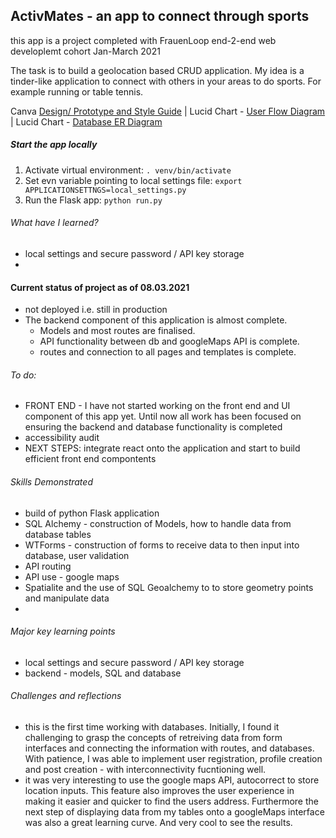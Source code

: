 ## ActivMates - an app to connect through sports 

this app is a project completed with FrauenLoop end-2-end web developlemt cohort Jan-March 2021

The task is to build a geolocation based CRUD application. My idea is a tinder-like application to connect with others in your areas to do sports. For example running or table tennis. 

Canva [Design/ Prototype and Style Guide](https://www.canva.com/design/DAEVXlzmXRM/Rrg_pX-BC3oKyAjXxPYjkQ/view?utm_content=DAEVXlzmXRM&utm_campaign=designshare&utm_medium=link&utm_source=publishsharelink) | 
Lucid Chart - [User Flow Diagram](https://lucid.app/lucidchart/invitations/accept/d87177c9-e05c-4a50-8a4d-d8f033d47cc6) | 
Lucid Chart - [Database ER Diagram ](https://lucid.app/lucidchart/invitations/accept/17227268-9646-4fd9-b794-4b4613432e88)

##### Start the app locally

1. Activate virtual environment:
   `. venv/bin/activate`
2. Set evn variable pointing to local settings file:
   `export APPLICATIONSETTNGS=local_settings.py`
3. Run the Flask app:
   `python run.py`

###### What have I learned?

- local settings and secure password / API key storage
-

#### Current status of project as of 08.03.2021
- not deployed i.e. still in production 
- The backend component of this application is almost complete. 
  -  Models and most routes are finalised. 
  -  API functionality between db and googleMaps API is complete.
  -  routes and connection to all pages and templates is complete. 
###### To do:
- FRONT END - I have not started working on the front end and UI component of this app yet. Until now all work has been focused on ensuring the backend and database functionality is completed 
- accessibility audit
- NEXT STEPS: integrate react onto the application and start to build efficient front end compontents

###### Skills Demonstrated
- build of python Flask application 
- SQL Alchemy - construction of Models, how to handle data from database tables 
- WTForms - construction of forms to receive data to then input into database, user validation   
- API routing 
- API use - google maps 
- Spatialite and the use of SQL Geoalchemy to to store geometry points and manipulate data
- 


###### Major key learning points 
- local settings and secure password / API key storage 
- backend - models, SQL and database 


###### Challenges and reflections 
- this is the first time working with databases. Initially, I found it challenging to grasp the concepts of retreiving data from form interfaces and connecting the information with routes, and databases. With patience, I was able to implement user registration, profile creation and post creation - with interconnectivity fucntioning well. 
- it was very interesting to use the google maps API, autocorrect to store location inputs. This feature also improves the user experience in making it easier and quicker to find the users address. Furthermore the next step of displaying data from my tables onto a googleMaps interface was also a great learning curve. And very cool to see the results. 
